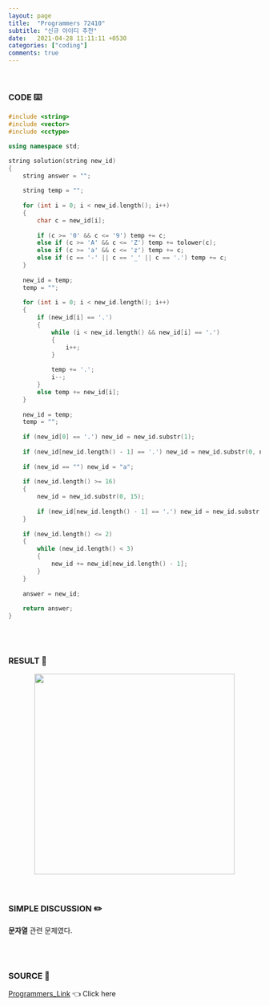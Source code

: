 ```yaml
---
layout: page
title:  "Programmers 72410"
subtitle: "신규 아이디 추천"
date:   2021-04-28 11:11:11 +0530
categories: ["coding"]
comments: true
---
```


<br>

### CODE ⌨️

```c++
#include <string>
#include <vector>
#include <cctype>

using namespace std;

string solution(string new_id)
{
    string answer = "";
    
    string temp = "";
    
    for (int i = 0; i < new_id.length(); i++)
    {
        char c = new_id[i];
        
        if (c >= '0' && c <= '9') temp += c;
        else if (c >= 'A' && c <= 'Z') temp += tolower(c);
        else if (c >= 'a' && c <= 'z') temp += c;
        else if (c == '-' || c == '_' || c == '.') temp += c;
    }
    
    new_id = temp;
    temp = "";
    
    for (int i = 0; i < new_id.length(); i++)
    {
        if (new_id[i] == '.')
        {
            while (i < new_id.length() && new_id[i] == '.')
            {
                i++;
            }
            
            temp += '.';
            i--;
        }
        else temp += new_id[i];
    }
    
    new_id = temp;
    temp = "";
    
    if (new_id[0] == '.') new_id = new_id.substr(1);
    
    if (new_id[new_id.length() - 1] == '.') new_id = new_id.substr(0, new_id.length() - 1);
    
    if (new_id == "") new_id = "a";
    
    if (new_id.length() >= 16)
    {
        new_id = new_id.substr(0, 15);
        
        if (new_id[new_id.length() - 1] == '.') new_id = new_id.substr(0, new_id.length() - 1);
    }
    
    if (new_id.length() <= 2)
    {
        while (new_id.length() < 3)
        {
            new_id += new_id[new_id.length() - 1];
        }
    }
    
    answer = new_id;
    
    return answer;
}
```  

<br>
<br>

### RESULT 💛

<img src="{{ '/assets/programmers/p72410r.jpg' }}" style="width: 400px; height: auto; margin-left: auto; margin-right: auto; display: block;">  

<br>
<br>

### SIMPLE DISCUSSION ✏️

**문자열** 관련 문제였다.  

<br>
<br>

### SOURCE 💎

[Programmers_Link][link] 👈 Click here  

<br>

<script src="https://utteranc.es/client.js"
        repo="DCherish/DCherish.github.io"
        issue-term="pathname"
        theme="boxy-light"
        crossorigin="anonymous"
        async>
</script>

[link]: https://programmers.co.kr/learn/courses/30/lessons/72410